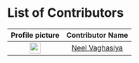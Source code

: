 # List of Contributors

|Profile picture|Contributor Name|
|:--:|:--:|
|<img src='https://avatars.githubusercontent.com/u/96440861?v=4' height='25' width='25'/>|<a href='https://github.com/neel-03'>Neel Vaghasiya</a>|